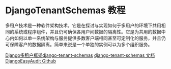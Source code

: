 # DjangoTenantSchemas 教程

<show-structure depth="2"/>

多租户技术是一种软件架构技术，它是在探讨与实现如何于多用户的环境下共用相同的系统或程序组件，并且仍可确保各用户间数据的隔离性。它是为共用的数据中心内如何以单一系统架构与服务提供多数客户端相同甚至可定制化的服务，并且仍可保障客户的数据隔离。简单来说是一个单独的实例可以为多个组织服务。

<seealso>
<category ref="ref_docs">
    <a href="https://mp.weixin.qq.com/s/BhbacJT86yHAoFu7j8hEbw">Django多租户框架django-tenant-schemas</a>
    <a href="https://django-tenant-schemas.readthedocs.io/en/latest/index.html">django-tenant-schemas 文档</a>
</category>
<category ref="ref_github">
    <a href="https://github.com/bernardopires/django-tenant-schemas">DjangoEasyAudit Github</a>
</category>
<category ref="ref_issues"></category>
<category ref="ref_hf"></category>
<category ref="ref_ms"></category>
</seealso>